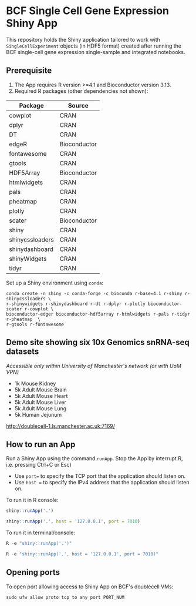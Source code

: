 # BCF Single Cell Gene Expression Shiny App

This repository holds the Shiny application tailored to work with `SingleCellExperiment` objects (in HDF5 format) created after running the BCF single-cell gene expression single-sample and integrated notebooks.

## Prerequisite

1. The App requires R version >=4.1 and Bioconductor version 3.13.
2. Required R packages (other dependencies not shown):

| Package | Source |
| --- | --- |
| cowplot | CRAN |
| dplyr | CRAN |
| DT | CRAN |
| edgeR | Bioconductor |
| fontawesome | CRAN |
| gtools | CRAN |
| HDF5Array | Bioconductor |
| htmlwidgets | CRAN |
| pals | CRAN |
| pheatmap | CRAN |
| plotly | CRAN |
| scater | Bioconductor |
| shiny | CRAN |
| shinycssloaders | CRAN |
| shinydashboard | CRAN |
| shinyWidgets | CRAN |
| tidyr | CRAN |

Set up a Shiny environment using `conda`:

```
conda create -n shiny -c conda-forge -c bioconda r-base=4.1 r-shiny r-shinycssloaders \
r-shinywidgets r-shinydashboard r-dt r-dplyr r-plotly bioconductor-scater r-cowplot \
bioconductor-edger bioconductor-hdf5array r-htmlwidgets r-pals r-tidyr r-pheatmap  \
r-gtools r-fontawesome
```

## Demo site showing six 10x Genomics snRNA-seq datasets

*Accessible only within University of Manchester's network (or with UoM VPN)*

- 1k Mouse Kidney
- 5k Adult Mouse Brain
- 5k Adult Mouse Heart
- 5k Adult Mouse Liver
- 5k Adult Mouse Lung
- 5k Human Jejunum

http://doublecell-1.ls.manchester.ac.uk:7169/

## How to run an App

Run a Shiny App using the command `runApp`. Stop the App by interrupt R, i.e. pressing Ctrl+C or Esc)

- Use `port=` to specify the TCP port that the application should listen on.
- Use `host =` to specify the IPv4 address that the application should listen on.

To run it in R console:

```r
shiny::runApp('.')

shiny::runApp('.', host = '127.0.0.1', port = 7010)
```

To run it in terminal/console:

```r
R -e "shiny::runApp('.')"

R -e "shiny::runApp('.', host = '127.0.0.1', port = 7010)"
```

## Opening ports

To open port allowing access to Shiny App on BCF's doublecell VMs:

```
sudo ufw allow proto tcp to any port PORT_NUM
```
